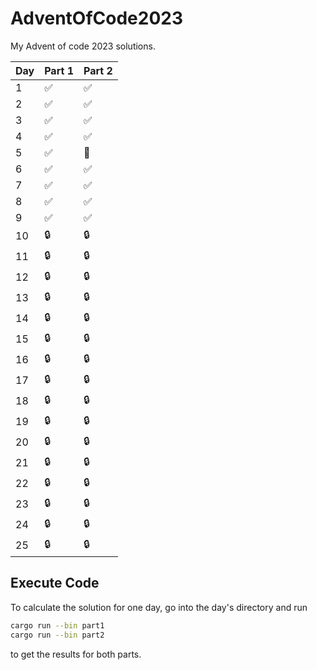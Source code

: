# AdventOfCode2023
My Advent of code 2023 solutions.

| Day | Part 1 | Part 2 | 
| --- | --- | --- |
| 1 | :white_check_mark: | :white_check_mark: |
| 2 | :white_check_mark: | :white_check_mark: |
| 3 | :white_check_mark: | :white_check_mark: |
| 4 | :white_check_mark: | :white_check_mark: |
| 5 | :white_check_mark: | :construction: |
| 6 | :white_check_mark: | :white_check_mark: |
| 7 | :white_check_mark: | :white_check_mark: |
| 8 | :white_check_mark: | :white_check_mark: |
| 9 | :white_check_mark: | :white_check_mark: |
| 10 | :lock: | :lock: |
| 11 | :lock: | :lock: |
| 12 | :lock: | :lock: |
| 13 | :lock: | :lock: |
| 14 | :lock: | :lock: |
| 15 | :lock: | :lock: |
| 16 | :lock: | :lock: |
| 17 | :lock: | :lock: |
| 18 | :lock: | :lock: |
| 19 | :lock: | :lock: |
| 20 | :lock: | :lock: |
| 21 | :lock: | :lock: |
| 22 | :lock: | :lock: |
| 23 | :lock: | :lock: |
| 24 | :lock: | :lock: |
| 25 | :lock: | :lock: |

## Execute Code
To calculate the solution for one day, go into the day's directory and run 
```bash
cargo run --bin part1
cargo run --bin part2
```
to get the results for both parts.
